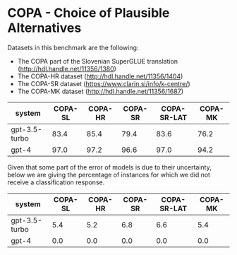 # COPA - Choice of Plausible Alternatives

Datasets in this benchmark are the following:
- The COPA part of the Slovenian SuperGLUE translation (http://hdl.handle.net/11356/1380)
- The COPA-HR dataset (http://hdl.handle.net/11356/1404)
- The COPA-SR dataset (https://www.clarin.si/info/k-centre/)
- The COPA-MK dataset (http://hdl.handle.net/11356/1687)

| system | COPA-SL | COPA-HR | COPA-SR | COPA-SR-LAT | COPA-MK |
|-|-|-|-|-|-|
| gpt-3.5-turbo | 83.4 | 85.4 | 79.4 | 83.6 | 76.2 |
| gpt-4 | 97.0 | 97.2 | 96.6 | 97.0 | 94.2 |

Given that some part of the error of models is due to their uncertainty,
below we are giving the percentage of instances for which we did not receive
a classification response.

| system | COPA-SL | COPA-HR | COPA-SR | COPA-SR-LAT | COPA-MK |
|-|-|-|-|-|-|
| gpt-3.5-turbo | 5.4 | 5.2 | 6.8 | 6.6 | 5.4 |
| gpt-4 | 0.0 | 0.0 | 0.0 | 0.0 | 0.0 |
